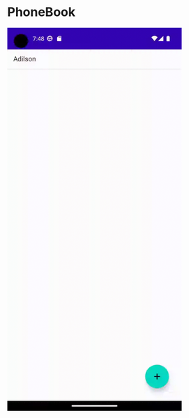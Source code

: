 # PhoneBook

<img src="https://github.com/AdilsonMJ/PhoneBook/blob/main/studentList.gif" width="400" height="880" />
